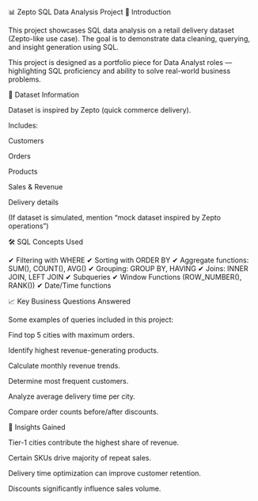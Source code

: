 📊 Zepto SQL Data Analysis Project
📌 Introduction

This project showcases SQL data analysis on a retail delivery dataset (Zepto-like use case).
The goal is to demonstrate data cleaning, querying, and insight generation using SQL.

This project is designed as a portfolio piece for Data Analyst roles — highlighting SQL proficiency and ability to solve real-world business problems.

📂 Dataset Information

Dataset is inspired by Zepto (quick commerce delivery).

Includes:

Customers

Orders

Products

Sales & Revenue

Delivery details

(If dataset is simulated, mention “mock dataset inspired by Zepto operations”)

🛠 SQL Concepts Used

✔ Filtering with WHERE
✔ Sorting with ORDER BY
✔ Aggregate functions: SUM(), COUNT(), AVG()
✔ Grouping: GROUP BY, HAVING
✔ Joins: INNER JOIN, LEFT JOIN
✔ Subqueries
✔ Window Functions (ROW_NUMBER(), RANK())
✔ Date/Time functions

📈 Key Business Questions Answered

Some examples of queries included in this project:

Find top 5 cities with maximum orders.

Identify highest revenue-generating products.

Calculate monthly revenue trends.

Determine most frequent customers.

Analyze average delivery time per city.

Compare order counts before/after discounts.

🚀 Insights Gained

Tier-1 cities contribute the highest share of revenue.

Certain SKUs drive majority of repeat sales.

Delivery time optimization can improve customer retention.

Discounts significantly influence sales volume.
